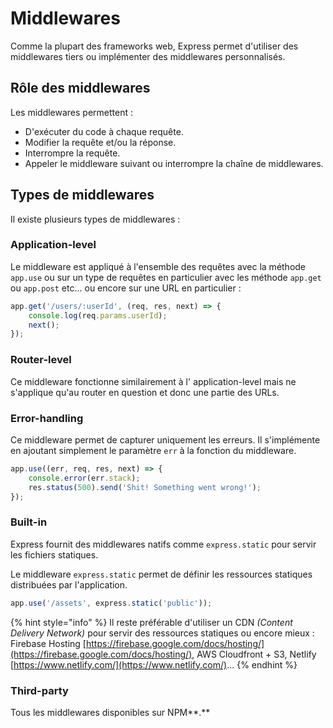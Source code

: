 # Middlewares

Comme la plupart des frameworks web, Express permet d'utiliser des middlewares tiers ou implémenter des middlewares personnalisés.

## Rôle des middlewares

Les middlewares permettent :

* D'exécuter du code à chaque requête.
* Modifier la requête et/ou la réponse.
* Interrompre la requête.
* Appeler le middleware suivant ou interrompre la chaîne de middlewares.

## Types de middlewares

Il existe plusieurs types de middlewares :

### Application-level

Le middleware est appliqué à l'ensemble des requêtes avec la méthode `app.use` ou sur un type de requêtes en particulier avec les méthode `app.get` ou `app.post` etc... ou encore sur une URL en particulier :

```javascript
app.get('/users/:userId', (req, res, next) => {
    console.log(req.params.userId);
    next();
});
```

### Router-level

Ce middleware fonctionne similairement à l' application-level mais ne s'applique qu'au router en question et donc une partie des URLs.

### Error-handling

Ce middleware permet de capturer uniquement les erreurs. Il s'implémente en ajoutant simplement le paramètre `err` à la fonction du middleware.

```javascript
app.use((err, req, res, next) => {
    console.error(err.stack);
    res.status(500).send('Shit! Something went wrong!');
});
```

### Built-in

Express fournit des middlewares natifs comme `express.static` pour servir les fichiers statiques.

Le middleware `express.static` permet de définir les ressources statiques distribuées par l'application.

```javascript
app.use('/assets', express.static('public'));
```

{% hint style="info" %}
Il reste préférable d'utiliser un CDN _\(Content Delivery Network\)_ pour servir des ressources statiques ou encore mieux : Firebase Hosting [https://firebase.google.com/docs/hosting/](https://firebase.google.com/docs/hosting/), AWS Cloudfront + S3, Netlify [https://www.netlify.com/](https://www.netlify.com/)...
{% endhint %}

### Third-party

Tous les middlewares disponibles sur NPM**.**

